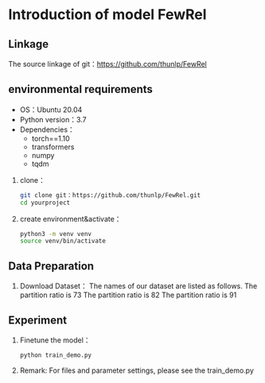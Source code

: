 # Introduction of model FewRel

## Linkage
The source linkage of git：https://github.com/thunlp/FewRel

## environmental requirements
- OS：Ubuntu 20.04
- Python version：3.7
- Dependencies：
  - torch==1.10
  - transformers
  - numpy
  - tqdm 

1. clone：
    ```bash
    git clone git：https://github.com/thunlp/FewRel.git
    cd yourproject
    ```

2. create environment&activate：

    ```bash
    python3 -m venv venv
    source venv/bin/activate
    ```

## Data Preparation
1. Download Dataset：
   The names of our dataset are listed as follows.
    The partition ratio is 73
    The partition ratio is 82
    The partition ratio is 91
    
## Experiment
1. Finetune the model：
    ```bash
    python train_demo.py
    ```
2. Remark:  For files and parameter settings, please see the train_demo.py